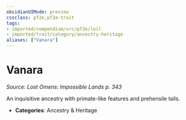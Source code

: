 ```yaml
---
obsidianUIMode: preview
cssclass: pf2e,pf2e-trait
tags:
- imported/compendium/src/pf2e/loil
- imported/trait/category/ancestry-heritage
aliases: ["Vanara"]
---
```

# Vanara  
*Source: Lost Omens: Impossible Lands p. 343*  

An inquisitive ancestry with primate-like features and prehensile tails.

- **Categories**: Ancestry & Heritage